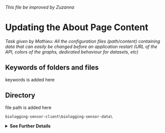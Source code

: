 _This file be improved by Zuzanna_

# Updating the About Page Content

_Task given by Mathieu: All the configuration files (path/content) containing data that can easily be changed before an application restart (URL of the API, colors of the graphs, dedicated behaviour for datasets, etc)_


## Keywords of folders and files
keywords is added here

## Directory
file path is added here
```
biologging-sensor-client\biologging-sensor-data\

```



<details>
  <summary><strong>See Further Details</strong></summary>

if there any other details, they are added here

</details>